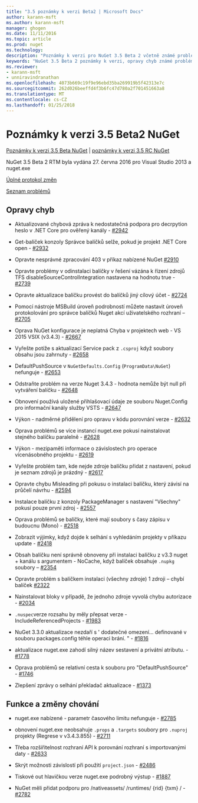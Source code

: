 ```yaml
---
title: "3.5 poznámky k verzi Beta2 | Microsoft Docs"
author: karann-msft
ms.author: karann-msft
manager: ghogen
ms.date: 11/11/2016
ms.topic: article
ms.prod: nuget
ms.technology: 
description: "Poznámky k verzi pro NuGet 3.5 Beta 2 včetně známé problémy, opravy chyb, přidaných funkcí a chcete."
keywords: "NuGet 3.5 Beta 2 poznámky k verzi, opravy chyb známé problémy, přidat funkce, chcete"
ms.reviewer:
- karann-msft
- unniravindranathan
ms.openlocfilehash: 4073b669c19f9e96ebd35ba269919b5f42313e7c
ms.sourcegitcommit: 262d026beeffd4f3b6fc47d780a2f701451663a8
ms.translationtype: MT
ms.contentlocale: cs-CZ
ms.lasthandoff: 01/25/2018
---
```

# <a name="nuget-35-beta2-release-notes"></a>Poznámky k verzi 3.5 Beta2 NuGet

[Poznámky k verzi 3.5 Beta NuGet](../release-notes/nuget-3.5-Beta.md) | [poznámky k verzi 3.5 RC NuGet](../release-notes/nuget-3.5-RC.md)

NuGet 3.5 Beta 2 RTM byla vydána 27. června 2016 pro Visual Studio 2013 a nuget.exe

[Úplné protokol změn](https://github.com/NuGet/NuGet.Client/compare/release-3.5.0-beta...release-3.5.0-beta2)

[Seznam problémů](https://github.com/Nuget/Home/issues?q=is%3Aissue+milestone%3A%223.5+Beta2%22+is%3Aclosed)

## <a name="bug-fixes"></a>Opravy chyb

* Aktualizované chybová zpráva k nedostatečná podpora pro decrpytion heslo v .NET Core pro ověřený kanály - [#2942](https://github.com/NuGet/Home/issues/2942)

* Get-balíček konzoly Správce balíčků selže, pokud je projekt .NET Core open - [#2932](https://github.com/NuGet/Home/issues/2932)

* Opravte nesprávné zpracování 403 v příkaz nabízené NuGet [#2910](https://github.com/NuGet/Home/issues/2910)

* Opravte problémy v odinstalaci balíčky v řešení vázána k řízení zdrojů TFS disableSourceControlIntegration nastavena na hodnotu true - [#2739](https://github.com/NuGet/Home/issues/2739)

* Opravte aktualizace balíčku provést do balíčků jiný cílový účet - [#2724](https://github.com/NuGet/Home/issues/2724)

* Pomocí nástroje MSBuild úroveň podrobností můžete nastavit úroveň protokolování pro správce balíčků Nuget akcí uživatelského rozhraní – [#2705](https://github.com/NuGet/Home/issues/2705)

* Oprava NuGet konfigurace je neplatná Chyba v projektech web - VS 2015 VSIX (v3.4.3) - [#2667](https://github.com/NuGet/Home/issues/2667)

* Vyřešte potíže s aktualizací Service pack z `.csproj` když soubory obsahu jsou zahrnuty - [#2658](https://github.com/NuGet/Home/issues/2658)

* DefaultPushSource v `NuGetDefaults.Config` (`ProgramData\NuGet`) nefunguje - [#2653](https://github.com/NuGet/Home/issues/2653)

* Odstraňte problém na verze Nuget 3.4.3 - hodnota nemůže být null při vytváření balíčku - [#2648](https://github.com/NuGet/Home/issues/2648)

* Obnovení používá uložené přihlašovací údaje ze souboru Nuget.Config pro informační kanály služby VSTS - [#2647](https://github.com/NuGet/Home/issues/2647)

* Výkon - nadměrné přidělení pro opravu v kódu porovnání verze - [#2632](https://github.com/NuGet/Home/issues/2632)

* Oprava problémů se více instancí nuget.exe pokusí nainstalovat stejného balíčku paralelně - [#2628](https://github.com/NuGet/Home/issues/2628)

* Výkon - mezipaměti informace o závislostech pro operace vícenásobného projektu - [#2619](https://github.com/NuGet/Home/issues/2619)

* Vyřešte problém tam, kde nejde zdroje balíčku přidat z nastavení, pokud je seznam zdrojů je prázdný - [#2617](https://github.com/NuGet/Home/issues/2617)

* Opravte chybu Misleading při pokusu o instalaci balíčku, který závisí na průčelí návrhu - [#2594](https://github.com/NuGet/Home/issues/2594)

* Instalace balíčku z konzoly PackageManager s nastavení "Všechny" pokusí pouze první zdroj - [#2557](https://github.com/NuGet/Home/issues/2557)

* Oprava problémů se balíčky, které mají soubory s časy zápisu v budoucnu (Mono) - [#2518](https://github.com/NuGet/Home/issues/2518)

* Zobrazit výjimky, když dojde k selhání s vyhledáním projekty v příkazu update - [#2418](https://github.com/NuGet/Home/issues/2418)

* Obsah balíčku není správně obnoveny při instalaci balíčku z v3.3 nuget + kanálu s argumentem - NoCache, když balíček obsahuje `.nupkg` soubory – [#2354](https://github.com/NuGet/Home/issues/2354)

* Opravte problém s balíčkem instalaci (všechny zdroje) 1 zdroji – chybí balíček [#2322](https://github.com/NuGet/Home/issues/2322)

* Nainstalovat bloky v případě, že jednoho zdroje vyvolá chybu autorizace - [#2034](https://github.com/NuGet/Home/issues/2034)

* `.nuspec`verze rozsahu by měly přepsat verze - IncludeReferencedProjects - [#1983](https://github.com/NuGet/Home/issues/1983)

* NuGet 3.3.0 aktualizace nezdaří s ' dodatečné omezení... definované v souboru packages.config téhle operaci brání. " - [#1816](https://github.com/NuGet/Home/issues/1816)

* aktualizace nuget.exe zahodí silný název sestavení a privátní atributu. - [#1778](https://github.com/NuGet/Home/issues/1778)

* Oprava problémů se relativní cesta k souboru pro "DefaultPushSource" - [#1746](https://github.com/NuGet/Home/issues/1746)

* Zlepšení zprávy o selhání překladač aktualizace - [#1373](https://github.com/NuGet/Home/issues/1373)

## <a name="features-and-behavior-changes"></a>Funkce a změny chování

* nuget.exe nabízené - parametr časového limitu nefunguje - [#2785](https://github.com/NuGet/Home/issues/2785)

* obnovení nuget.exe neobsahuje `.props` a `.targets` soubory pro `.nuproj` projekty (Regrese v v3.4.3.855) - [#2711](https://github.com/NuGet/Home/issues/2711)

* Třeba rozšiřitelnost rozhraní API k porovnání rozhraní s importovanými daty - [#2633](https://github.com/NuGet/Home/issues/2633)

* Skrýt možnosti závislostí při použití `project.json`  -  [#2486](https://github.com/NuGet/Home/issues/2486)

* Tiskové out hlavičkou verze nuget.exe podrobný výstup - [#1887](https://github.com/NuGet/Home/issues/1887)

* NuGet měli přidat podporu pro /nativeassets/ /runtimes/ {rid} {txm} / - [#2782](https://github.com/NuGet/Home/issues/2782)